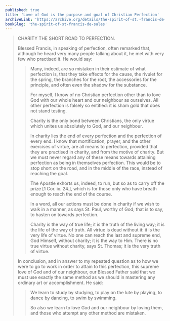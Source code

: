 ```yaml
---
published: true
title: 'Love of God is the purpose and goal of Christian Perfection'
archiveLink: 'https://archive.org/details/the-spirit-of-st.-francis-de-sales/page/50/mode/1up?view=theater'
bookSlug: 'the-spirit-of-st-francis-de-sales'
---
```


> CHARITY THE SHORT ROAD TO PERFECTION.
>
> Blessed Francis, in speaking of perfection, often remarked that, although he heard very many people talking about it, he met with very few who practised it. He would say:
>
>> Many, indeed, are so mistaken in their estimate of what perfection is, that they take effects for the cause, the rivulet for the spring, the branches for the root, the accessories for the principle, and often even the shadow for the substance.
>>
>> For myself, I know of no Christian perfection other than to love God with our whole heart and our neighbour as ourselves. All other perfection is falsely so entitled: it is sham gold that does not stand testing.
>>
>> Charity is the only bond between Christians, the only virtue which unites us absolutely to God, and our neighbour.
>>
>> In charity lies the end of every perfection and the perfection of every end. I know that mortification, prayer, and the other exercises of virtue, are all means to perfection, provided that they are practised in charity, and from the motive of charity. But we must never regard any of these means towards attaining perfection as being in themselves perfection. This would be to stop short on the road, and in the middle of the race, instead of reaching the goal.
>>
>> The Apostle exhorts us, indeed, to run, but so as to carry off the prize [1 Cor. ix. 24.], which is for those only who have breath enough to reach the end of the course.
>>
>> In a word, all our actions must be done in charity if we wish to walk in a manner, as says St. Paul, worthy of God; that is to say, to hasten on towards perfection.
>>
>> Charity is the way of true life; it is the truth of the living way; it is the life of the way of truth. All virtue is dead without it: it is the very life of virtue. No one can reach the last and supreme end, God Himself, without charity; it is the way to Him. There is no true virtue without charity, says St. Thomas; it is the very truth of virtue.
>
> In conclusion, and in answer to my repeated question as to how we were to go to work in order to attain to this perfection, this supreme love of God and of our neighbour, our Blessed Father said that we must use exactly the same method as we should in mastering any ordinary art or accomplishment. He said:
>
>> We learn to study by studying, to play on the lute by playing, to dance by dancing, to swim by swimming.
>>
>> So also we learn to love God and our neighbour by loving them, and those who attempt any other method are mistaken.

